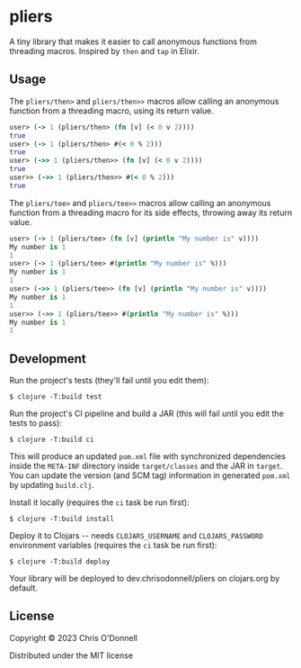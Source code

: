# pliers

A tiny library that makes it easier to call anonymous functions from threading
macros. Inspired by `then` and `tap` in Elixir.

## Usage

The `pliers/then>` and `pliers/then>>` macros allow calling an anonymous
function from a threading macro, using its return value.

```clojure
user> (-> 1 (pliers/then> (fn [v] (< 0 v 2))))
true
user> (-> 1 (pliers/then> #(< 0 % 2)))
true
user> (->> 1 (pliers/then>> (fn [v] (< 0 v 2))))
true
user>> (->> 1 (pliers/then>> #(< 0 % 2)))
true
```

The `pliers/tee>` and `pliers/tee>>` macros allow calling an anonymous function
from a threading macro for its side effects, throwing away its return value.

```clojure
user> (-> 1 (pliers/tee> (fn [v] (println "My number is" v))))
My number is 1
1
user> (-> 1 (pliers/tee> #(println "My number is" %)))
My number is 1
1
user> (->> 1 (pliers/tee>> (fn [v] (println "My number is" v))))
My number is 1
1
user>> (->> 1 (pliers/tee>> #(println "My number is" %)))
My number is 1
1
```

## Development

Run the project's tests (they'll fail until you edit them):

    $ clojure -T:build test

Run the project's CI pipeline and build a JAR (this will fail until you edit the tests to pass):

    $ clojure -T:build ci

This will produce an updated `pom.xml` file with synchronized dependencies inside the `META-INF`
directory inside `target/classes` and the JAR in `target`. You can update the version (and SCM tag)
information in generated `pom.xml` by updating `build.clj`.

Install it locally (requires the `ci` task be run first):

    $ clojure -T:build install

Deploy it to Clojars -- needs `CLOJARS_USERNAME` and `CLOJARS_PASSWORD` environment
variables (requires the `ci` task be run first):

    $ clojure -T:build deploy

Your library will be deployed to dev.chrisodonnell/pliers on clojars.org by default.

## License

Copyright © 2023 Chris O'Donnell

Distributed under the MIT license
